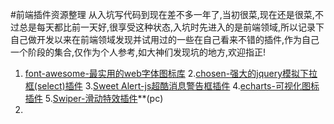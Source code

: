 #前端插件资源整理
从入坑写代码到现在差不多一年了,当初很菜,现在还是很菜,不过总是每天都比前一天好,很享受这种状态,入坑时先进入的是前端领域,所以记录下自己做开发以来在前端领域发现并试用过的一些在自己看来不错的插件,作为自己一个阶段的集合,仅作为个人参考,如大神们发现坑的地方,欢迎指正!

1. [font-awesome-最实用的web字体图标库](https://astronautweb.co/snippet/font-awesome/)
2.[chosen-强大的jquery模拟下拉框(select)插件](http://www.vaikan.com/docs/Chosen/Chosen.htm)
3.[Sweet Alert-js超酷消息警告框插件](http://www.dglives.com/demo/sweetalert-master/example/)
4.[echarts-可视化图标插件](http://echarts.baidu.com/echarts2/)
5.[Swiper-滑动特效插件](http://www.swiper.com.cn/)**(pc)
6.




 
